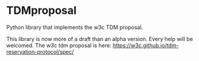 # TDMproposal
Python library that implements the w3c TDM proposal.


This library is now more of a draft than an alpha version. Every help will be welcomed.
The w3c tdm proposal is here: https://w3c.github.io/tdm-reservation-protocol/spec/

